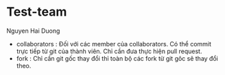 # Test-team

Nguyen Hai Duong

- collaborators :
  Đối với các member của collaborators. Có thể commit trực tiếp từ git của thành viên. Chỉ cần đưa thực hiện pull request.
- fork :
  Chỉ cần git gốc thay đổi thỉ toàn bộ các fork từ git gôc sẽ thay đổi theo.

